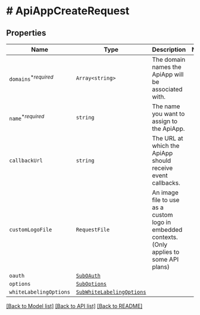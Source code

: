 # # ApiAppCreateRequest



## Properties

Name | Type | Description | Notes
------------ | ------------- | ------------- | -------------
| `domains`<sup>*_required_</sup> | ```Array<string>``` |  The domain names the ApiApp will be associated with.  |  |
| `name`<sup>*_required_</sup> | ```string``` |  The name you want to assign to the ApiApp.  |  |
| `callbackUrl` | ```string``` |  The URL at which the ApiApp should receive event callbacks.  |  |
| `customLogoFile` | ```RequestFile``` |  An image file to use as a custom logo in embedded contexts. (Only applies to some API plans)  |  |
| `oauth` | [```SubOAuth```](SubOAuth.md) |    |  |
| `options` | [```SubOptions```](SubOptions.md) |    |  |
| `whiteLabelingOptions` | [```SubWhiteLabelingOptions```](SubWhiteLabelingOptions.md) |    |  |

[[Back to Model list]](../../README.md#models) [[Back to API list]](../../README.md#endpoints) [[Back to README]](../../README.md)

